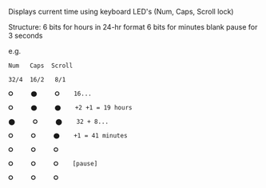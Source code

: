Displays current time using keyboard LED's (Num, Caps, Scroll lock)

Structure:
6 bits for hours in 24-hr format
6 bits for minutes
blank pause for 3 seconds


e.g.

    Num   Caps  Scroll

    32/4  16/2   8/1   

    🞇     ⬤     🞇    16...
 
    🞇     ⬤     ⬤    +2 +1 = 19 hours
 
    ⬤     🞇     ⬤    32 + 8...
 
    🞇     🞇     ⬤    +1 = 41 minutes
 
    🞇     🞇     🞇   
 
    🞇     🞇     🞇    [pause]
 
    🞇     🞇     🞇   

